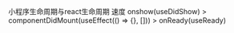 小程序生命周期与react生命周期  速度
onshow(useDidShow) > 
componentDidMount(useEffect(() => {}, [])) > 
onReady(useReady)